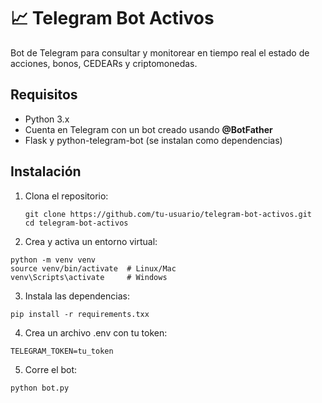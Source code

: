 # 📈 Telegram Bot Activos  

Bot de Telegram para consultar y monitorear en tiempo real el estado de acciones, bonos, CEDEARs y criptomonedas.

## Requisitos  
- Python 3.x  
- Cuenta en Telegram con un bot creado usando **@BotFather**  
- Flask y python-telegram-bot (se instalan como dependencias)  

## Instalación  
1. Clona el repositorio:
   ```
   git clone https://github.com/tu-usuario/telegram-bot-activos.git
   cd telegram-bot-activos
   ```
2.	Crea y activa un entorno virtual:
   ```
   python -m venv venv  
   source venv/bin/activate  # Linux/Mac  
   venv\Scripts\activate     # Windows  
   ```
3.	Instala las dependencias:
   ```
   pip install -r requirements.txx
   ```
4.	Crea un archivo .env con tu token:
   ```
   TELEGRAM_TOKEN=tu_token
   ```
5.	Corre el bot:
   ```
   python bot.py
   ```

